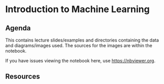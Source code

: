 # Introduction to Machine Learning

## Agenda
This contains lecture slides/examples and directories containing the data and diagrams/images used. The sources for the images are within the notebook.

If you have issues viewing the notebook here, use https://nbviewer.org.

## Resources
